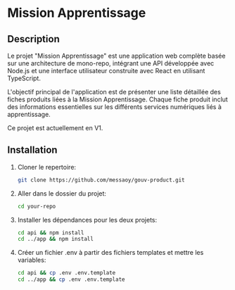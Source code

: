 # Mission Apprentissage



## Description

Le projet "Mission Apprentissage" est une application web complète basée sur une architecture de mono-repo, intégrant une API développée avec Node.js et une interface utilisateur construite avec React en utilisant TypeScript.

L'objectif principal de l'application est de présenter une liste détaillée des fiches produits liées à la Mission Apprentissage. Chaque fiche produit inclut des informations essentielles sur les différents services numériques liés à apprentissage.

   Ce projet est actuellement en V1.
## Installation

1. Cloner le repertoire:
   ```bash
   git clone https://github.com/messaoy/gouv-product.git
   ```
2. Aller dans le dossier du projet:
   ```bash
   cd your-repo
   ```
3. Installer les dépendances pour les deux projets:
   ```bash
   cd api && npm install
   cd ../app && npm install
   ```

4. Créer un fichier .env à partir des fichiers templates et mettre les variables:
   ```bash
   cd api && cp .env .env.template
   cd ../app && cp .env .env.template
   ```
